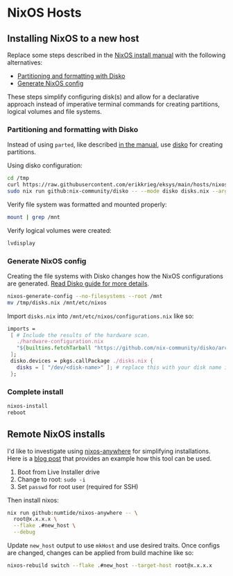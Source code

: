 # NixOS Hosts

## Installing NixOS to a new host

Replace some steps described in the [NixOS install manual](https://nixos.org/manual/nixos/stable/index.html#sec-installation-manual) with the following alternatives:

- [Partitioning and formatting with Disko](#partitioning-and-formatting-with-disko)
- [Generate NixOS config](#generate-nixos-config)

These steps simplify configuring disk(s) and allow for a declarative approach instead of imperative terminal commands for creating partitions, logical volumes and file systems.

### Partitioning and formatting with Disko

Instead of using `parted`, like described [in the manual](https://nixos.org/manual/nixos/stable/index.html#sec-installation-manual-partitioning), use [disko](https://github.com/nix-community/disko) for creating partitions.

Using disko configuration:

```sh
cd /tmp
curl https://raw.githubusercontent.com/erikkrieg/eksys/main/hosts/nixos/disks.nix -o disks.nix
sudo nix run github:nix-community/disko -- --mode disko disks.nix --arg disks '[ "/dev/sda" ]'
```

Verify file system was formatted and mounted properly:

```sh
mount | grep /mnt
```

Verify logical volumes were created:

```sh
lvdisplay
```

### Generate NixOS config

Creating the file systems with Disko changes how the NixOS configurations are generated. [Read Disko guide for more details](https://github.com/nix-community/disko/blob/master/docs/quickstart.md#step-6-complete-the--nixos-installation).

```sh
nixos-generate-config --no-filesystems --root /mnt
mv /tmp/disks.nix /mnt/etc/nixos
```

Import `disks.nix` into `/mnt/etc/nixos/configurations.nix` like so:

```nix
imports =
 [ # Include the results of the hardware scan.
   ./hardware-configuration.nix
   "${builtins.fetchTarball "https://github.com/nix-community/disko/archive/master.tar.gz"}/module.nix"
 ];
 disko.devices = pkgs.callPackage ./disks.nix {
   disks = [ "/dev/<disk-name>" ]; # replace this with your disk name i.e. /dev/nvme0n1
 };
```

### Complete install

```sh
nixos-install
reboot
```

## Remote NixOS installs

I'd like to investigate using [nixos-anywhere](https://github.com/numtide/nixos-anywhere) for simplifying installations. Here is a [blog post](https://galowicz.de/2023/04/05/single-command-server-bootstrap/) that provides an example how this tool can be used.

1. Boot from Live Installer drive
2. Change to root: `sudo -i`
3. Set `passwd` for root user (required for SSH)

Then install nixos:

```sh
nix run github:numtide/nixos-anywhere -- \
  root@x.x.x.x \
  --flake .#new_host \
  --debug
```

Update `new_host` output to use `mkHost` and use desired traits. Once configs are changed, changes can be applied from build machine like so:

```sh
nixos-rebuild switch --flake .#new_host --target-host root@x.x.x.x
```
